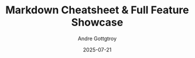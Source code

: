 ---
id: 102
title: "Markdown Cheatsheet & Full Feature Showcase"
date: "2025-07-21"
author: "Andre Gottgtroy"
tags: ["Reference", "Template", "Markdown"]
featured: false
series: "Website Guide"
part: 2
content:
  - type: heading
    text: "Basic Content Types"
  - type: paragraph
    text: "This is a standard paragraph. You can write your main content here. To make text **bold**, you wrap it in double asterisks. To make it *italic*, you use single asterisks. For ***both***, use three."
  - type: list
    items:
      - "This is the first item in a list."
      - "This is the second item."
      - "<strong>This item uses HTML for bolding.</strong>"
      - "<em>This item uses HTML for italics.</em>"
  - type: blockquote
    text: "This is a blockquote. It's great for highlighting a key takeaway or a quote that inspired you during development."

  - type: heading
    text: "Media Content Types"
  - type: paragraph
    text: "Below is an example of a single, standard image. It will align to the left by default."
  - type: image
    src: '/ravenhill-image.png'
    alt: "A standard image example."
  - type: paragraph
    text: "Next is a video, which is perfect for showing gameplay."
  - type: video
    videoId: "oq9raTB9cHM"
    alt: "YouTube trailer for the game Ravenhill."
  - type: paragraph
    text: "And here is an auto-sliding gallery for multiple screenshots."
  - type: gallery
    screenshots:
      - "https://placehold.co/1600x900/18181b/8b5cf6?text=Gallery+Image+1"
      - "https://placehold.co/1600x900/18181b/8b5cf6?text=Gallery+Image+2"
      - "https://placehold.co/1600x900/18181b/8b5cf6?text=Gallery+Image+3"
    alt: "A gallery showing various in-game screenshots."

  - type: heading
    text: "Advanced Formatting with HTML"
  - type: paragraph
    text: "For more control, you can use the 'html' type. This is how you can align text."
  - type: html
    value: '<p class="text-center">This entire paragraph is centered.</p>'
  - type: html
    value: '<p class="text-right">And this paragraph is right-aligned.</p>'
  
  - type: paragraph
    text: "You can also use this method to center images."
  - type: html
    value: '<div class="flex justify-center my-8"><img src="https://placehold.co/800x400/18181b/8b5cf6?text=Centered+Image" alt="A centered image" class="rounded-lg shadow-lg"></div>'

  - type: heading
    text: "Combining Styles"
  - type: paragraph
    text: "Finally, here is how you can combine multiple styles onto a single piece of text. My work is heavily influenced by the design talks on <a href='https://www.youtube.com/channel/UC0JB7TSe4MA MoscpbWGo-pA' target='_blank' rel='noopener noreferrer'><strong><em><span class='text-violet-400'>the official GDC channel</span></em></strong></a>, which is an invaluable resource for any game designer."
---